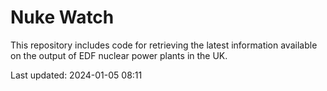 # Nuke Watch

This repository includes code for retrieving the latest information available on the output of EDF nuclear power plants in the UK.

Last updated: 2024-01-05 08:11